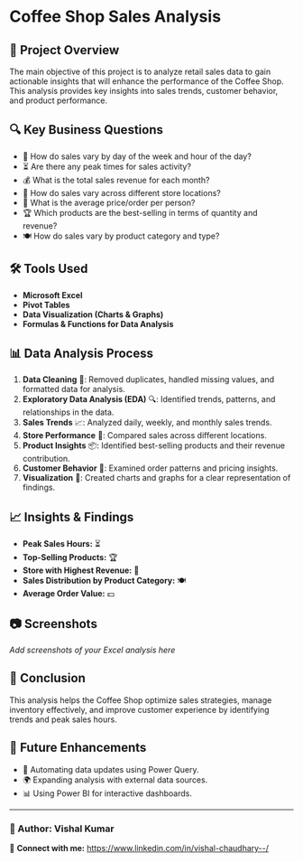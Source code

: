 # Coffee Shop Sales Analysis

## 📌 Project Overview
The main objective of this project is to analyze retail sales data to gain actionable insights that will enhance the performance of the Coffee Shop. This analysis provides key insights into sales trends, customer behavior, and product performance.

## 🔍 Key Business Questions
- 📅 How do sales vary by day of the week and hour of the day?
- ⏳ Are there any peak times for sales activity?
- 💰 What is the total sales revenue for each month?
- 🏬 How do sales vary across different store locations?
- 🛒 What is the average price/order per person?
- 🏆 Which products are the best-selling in terms of quantity and revenue?
- 🍽️ How do sales vary by product category and type?

## 🛠️ Tools Used
- **Microsoft Excel**
- **Pivot Tables**
- **Data Visualization (Charts & Graphs)**
- **Formulas & Functions for Data Analysis**

## 📊 Data Analysis Process
1. **Data Cleaning** 🧹: Removed duplicates, handled missing values, and formatted data for analysis.
2. **Exploratory Data Analysis (EDA)** 🔍: Identified trends, patterns, and relationships in the data.
3. **Sales Trends** 📈: Analyzed daily, weekly, and monthly sales trends.
4. **Store Performance** 🏢: Compared sales across different locations.
5. **Product Insights** 📦: Identified best-selling products and their revenue contribution.
6. **Customer Behavior** 👥: Examined order patterns and pricing insights.
7. **Visualization** 🎨: Created charts and graphs for a clear representation of findings.

## 📈 Insights & Findings
- **Peak Sales Hours:**  ⏳
- **Top-Selling Products:** 🏆
- **Store with Highest Revenue:**  🏪
- **Sales Distribution by Product Category:**  🍽️
- **Average Order Value:**  💵

## 📷 Screenshots
_Add screenshots of your Excel analysis here_

## 🏁 Conclusion
This analysis helps the Coffee Shop optimize sales strategies, manage inventory effectively, and improve customer experience by identifying trends and peak sales hours.

## 🚀 Future Enhancements
- 🔄 Automating data updates using Power Query.
- 🌍 Expanding analysis with external data sources.
- 📊 Using Power BI for interactive dashboards.

---
### 👤 Author: Vishal Kumar  
🔗 **Connect with me:** https://www.linkedin.com/in/vishal-chaudhary--/

